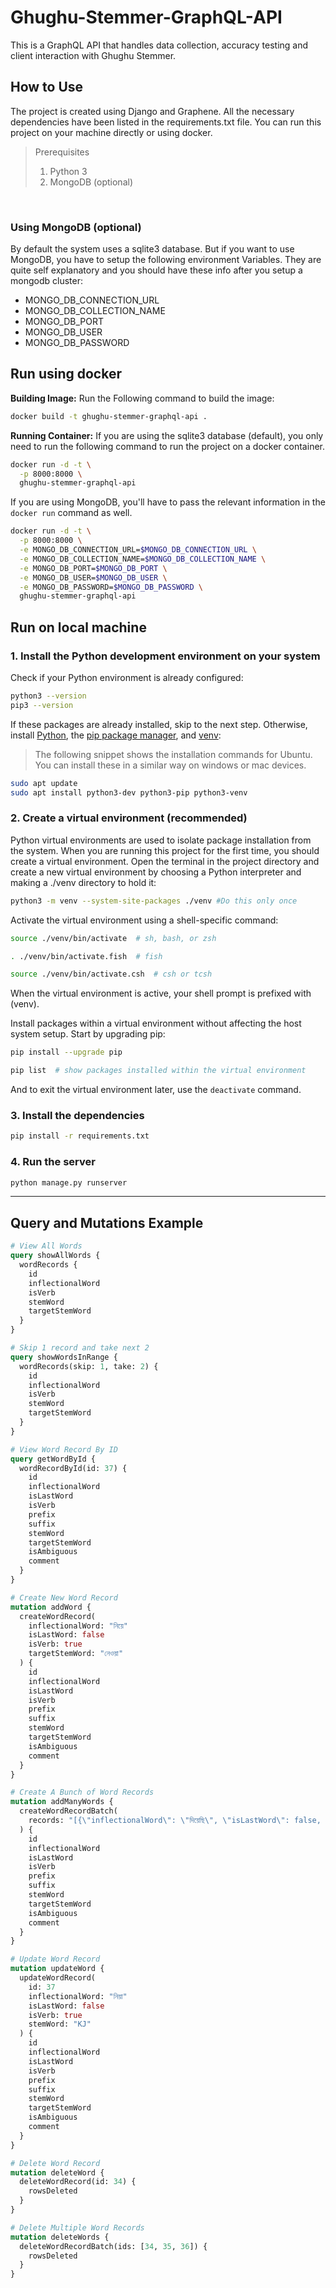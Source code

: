 # Ghughu-Stemmer-GraphQL-API

This is a GraphQL API that handles data collection, accuracy testing and client interaction with Ghughu Stemmer.

## How to Use

The project is created using Django and Graphene. All the necessary dependencies have been listed in the requirements.txt file. You can run this project on your machine directly or using docker.

> Prerequisites
>
>1.  Python 3
>2. MongoDB (optional)
>

<br>

### Using MongoDB (optional)

By default the system uses a sqlite3 database. But if you want to use MongoDB, you have to setup the following environment Variables. They are quite self explanatory and you should have these info after you setup a mongodb cluster:

- MONGO_DB_CONNECTION_URL
- MONGO_DB_COLLECTION_NAME
- MONGO_DB_PORT
- MONGO_DB_USER
- MONGO_DB_PASSWORD

## Run using docker

**Building Image:** Run the Following command to build the image:

```bash
docker build -t ghughu-stemmer-graphql-api .
```

**Running Container:** If you are using the sqlite3 database (default), you only need to run the following command to run the project on a docker container.

```bash
docker run -d -t \
  -p 8000:8000 \
  ghughu-stemmer-graphql-api
```

If you are using MongoDB, you'll have to pass the relevant information in the `docker run` command as well.

```bash
docker run -d -t \
  -p 8000:8000 \
  -e MONGO_DB_CONNECTION_URL=$MONGO_DB_CONNECTION_URL \
  -e MONGO_DB_COLLECTION_NAME=$MONGO_DB_COLLECTION_NAME \
  -e MONGO_DB_PORT=$MONGO_DB_PORT \
  -e MONGO_DB_USER=$MONGO_DB_USER \
  -e MONGO_DB_PASSWORD=$MONGO_DB_PASSWORD \
  ghughu-stemmer-graphql-api
```

## Run on local machine
### 1. Install the Python development environment on your system

Check if your Python environment is already configured:

```bash
python3 --version
pip3 --version
```

If these packages are already installed, skip to the next step. Otherwise, install [Python](https://www.python.org/), the [pip package manager](https://pip.pypa.io/en/stable/installing/), and [venv](https://docs.python.org/3/library/venv.html):

> The following snippet shows the installation commands for Ubuntu. You can install these in a similar way on windows or mac devices.

```bash
sudo apt update
sudo apt install python3-dev python3-pip python3-venv
```

### 2. Create a virtual environment (recommended)

Python virtual environments are used to isolate package installation from the system. When you are running this project for the first time, you should create a virtual environment. Open the terminal in the project directory and create a new virtual environment by choosing a Python interpreter and making a ./venv directory to hold it:

```bash
python3 -m venv --system-site-packages ./venv #Do this only once
```

Activate the virtual environment using a shell-specific command:

```bash
source ./venv/bin/activate  # sh, bash, or zsh

. ./venv/bin/activate.fish  # fish

source ./venv/bin/activate.csh  # csh or tcsh
```

When the virtual environment is active, your shell prompt is prefixed with (venv).

Install packages within a virtual environment without affecting the host system setup. Start by upgrading pip:

```bash
pip install --upgrade pip

pip list  # show packages installed within the virtual environment
```

And to exit the virtual environment later, use the `deactivate` command.

### 3. Install the dependencies

```bash
pip install -r requirements.txt
```

### 4. Run the server

```bash
python manage.py runserver
```

<hr>

## Query and Mutations Example

```graphql
# View All Words
query showAllWords {
  wordRecords {
    id
    inflectionalWord
    isVerb
    stemWord
    targetStemWord
  }
}

# Skip 1 record and take next 2
query showWordsInRange {
  wordRecords(skip: 1, take: 2) {
    id
    inflectionalWord
    isVerb
    stemWord
    targetStemWord
  }
}

# View Word Record By ID
query getWordById {
  wordRecordById(id: 37) {
    id
    inflectionalWord
    isLastWord
    isVerb
    prefix
    suffix
    stemWord
    targetStemWord
    isAmbiguous
    comment
  }
}

# Create New Word Record
mutation addWord {
  createWordRecord(
    inflectionalWord: "নিয়ে"
    isLastWord: false
    isVerb: true
    targetStemWord: "নেওয়া"
  ) {
    id
    inflectionalWord
    isLastWord
    isVerb
    prefix
    suffix
    stemWord
    targetStemWord
    isAmbiguous
    comment
  }
}

# Create A Bunch of Word Records
mutation addManyWords {
  createWordRecordBatch(
    records: "[{\"inflectionalWord\": \"দিয়েছি\", \"isLastWord\": false, \"isVerb\": true,\"targetStemWord\": \"দেওয়া\",\"isAmbiguous\": false }, {\"inflectionalWord\": \"দিচ্ছি\",\"isLastWord\": false,\"isVerb\": true,\"targetStemWord\": \"দেওয়া\",\"isAmbiguous\": false}]"
  ) {
    id
    inflectionalWord
    isLastWord
    isVerb
    prefix
    suffix
    stemWord
    targetStemWord
    isAmbiguous
    comment
  }
}

# Update Word Record
mutation updateWord {
  updateWordRecord(
    id: 37
    inflectionalWord: "নিয়া"
    isLastWord: false
    isVerb: true
    stemWord: "KJ"
  ) {
    id
    inflectionalWord
    isLastWord
    isVerb
    prefix
    suffix
    stemWord
    targetStemWord
    isAmbiguous
    comment
  }
}

# Delete Word Record
mutation deleteWord {
  deleteWordRecord(id: 34) {
    rowsDeleted
  }
}

# Delete Multiple Word Records
mutation deleteWords {
  deleteWordRecordBatch(ids: [34, 35, 36]) {
    rowsDeleted
  }
}
```
